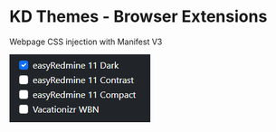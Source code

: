 # KD Themes - Browser Extensions

Webpage CSS injection with Manifest V3

![Popup with optional themes](./screenshots/popup.png)
